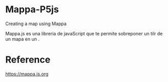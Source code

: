 # Mappa-P5js
Creating a map using Mappa

Mappa.js es una libreria de javaScript que te permite sobreponer un tilr de un mapa en un <canvas>.

# Reference

https://mappa.js.org
